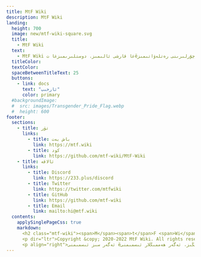 ```yaml
---
title: MtF Wiki
description: MtF Wiki
landing:
  height: 700
  image: new/mtf-wiki-square.svg
  title:
    - MtF Wiki
  text:
    - MtF Wiki غا قارشى ئالىمىز. دوستلىرىمىزغا تëخىمۇ ياخشى ياردەم قىلىش ئۈچۈن متف نىڭ مۇناسىۋەتلىك ئۇچۇرلىرىنى رەتلەۋاتىمىز.
  titleColor:
  textColor:
  spaceBetweenTitleText: 25
  buttons:
    - link: docs
      text: "ئارخىپ"
      color: primary
  #backgroundImage:
  #  src: images/Transgender_Pride_Flag.webp
  #  height: 600
footer:
  sections:
    - title: تۈر
      links:
        - title: باش بەت
          link: https://mtf.wiki
        - title: كود
          link: https://github.com/mtf-wiki/MtF-Wiki
    - title: ئالاقە
      links:
        - title: Discord
          link: https://233.plus/discord
        - title: Twitter
          link: https://twitter.com/mtfwiki
        - title: GitHub
          link: https://github.com/mtf-wiki
        - title: Email
          link: mailto:hi@mtf.wiki
  contents:
    applySinglePageCss: true
    markdown:
      <h2 class="mtf-wiki"><span>M</span><span>t</span>F <span>Wi</span><span>ki</span></h2>
      <p dir="ltr">Copyright &copy; 2020-2022 MtF Wiki. All rights reserved.</p>
      <p align="right">ئەگەر سىز ئىسمىمنى ëسىڭىزدە تۇتالىسىڭىز، ئەگەر ھەممىڭلار ئىسمىمنى ëسىڭىزدە تۇتالىساڭلار، بەلكىم مەن ياكى «بىز» بەلكىم كۈنلەرنىڭ بىرىدە ئەركىن ھالدا ياشايدۇ.</p>
---
```

